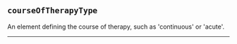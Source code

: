 ## `courseOfTherapyType`

An element defining the course of therapy, such as 'continuous' or 'acute'.

---
